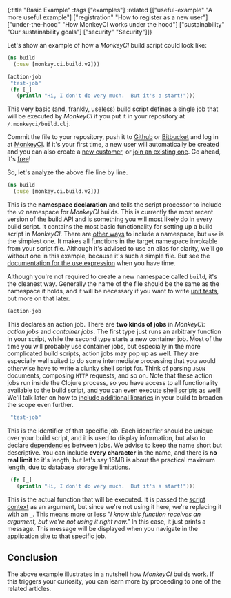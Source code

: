 {:title "Basic Example"
 :tags ["examples"]
 :related [["useful-example" "A more useful example"]
           ["registration" "How to register as a new user"]
	   ["under-the-hood" "How MonkeyCI works under the hood"]
	   ["sustainability" "Our sustainability goals"]
	   ["security" "Security"]]}

Let's show an example of how a *MonkeyCI* build script could look like:

```clojure
(ns build
  (:use [monkey.ci.build.v2]))

(action-job
 "test-job"
 (fn [_]
   (println "Hi, I don't do very much.  But it's a start!")))
```

This very basic (and, frankly, useless) build script defines a single job that will
be executed by *MonkeyCI* if you put it in your repository at `/.monkeyci/build.clj`.

Commit the file to your repository, push it to [Github](https://github.com) or
[Bitbucket](https://bitbucket.org) and log in at [MonkeyCI](https://app.monkeyci.com).
If it's your first time, a new user will automatically be created and you can also
create a [new customer](customer-new/), or [join an existing one](customer-join/).
Go ahead, it's [free](pricing/)!

So, let's analyze the above file line by line.
```clojure
(ns build
  (:use [monkey.ci.build.v2]))
```
This is the **namespace declaration** and tells the script processor to include the `v2`
namespace for *MonkeyCI* builds.  This is currently the most recent version of the
build API and  is something you will most likely do in every build script.  It contains
the most basic functionality for setting up a build script in *MonkeyCI*.  There are [other
ways](https://clojuredocs.org/clojure_core/clojure.core/require) to include a namespace,
but `use` is the simplest one.  It makes all functions in the target namespace invokable
from your script file.  Although it's advised to use an alias for clarity, we'll go
without one in this example, because it's such a simple file.  But see the [documentation
for the use expression](https://clojuredocs.org/clojure.core/use) when you have time.

Although you're not required to create a new namespace called `build`, it's the cleanest
way.  Generally the name of the file should be the same as the namespace it holds, and it
will be necessary if you want to write [unit tests](tests/), but more on that
later.

```clojure
(action-job
```
This declares an action job.  There are **two kinds of jobs** in *MonkeyCI*: *action jobs*
and *container jobs*.  The first type just runs an arbitrary function in your script, while
the second type starts a new container job.  Most of the time you will probably use container
jobs, but especially in the more complicated build scripts, action jobs may pop up as well.
They are especially well suited to do some intermediate processing that you would otherwise
have to write a clunky shell script for.  Think of parsing `JSON` documents, composing
`HTTP` requests, and so on.  Note that these action jobs run inside the Clojure process,
so you have access to all functionality available to the build script, and you can even
execute [shell scripts](shell/) as well!  We'll talk later on how to [include
additional libraries](deps/) in your build to broaden the scope even further.

```clojure
 "test-job"
```
This is the identifier of that specific job.  Each identifier should be unique over your
build script, and it is used to display information, but also to declare [dependencies](dependencies/)
between jobs.  We advise to keep the name short but descriptive.  You can include **every
character** in the name, and there is **no real limit** to it's length, but let's say 16MB is
about the practical maximum length, due to database storage limitations.

```clojure
 (fn [_]
   (println "Hi, I don't do very much.  But it's a start!")))
```
This is the actual function that will be executed.  It is passed the [script context](context/)
as an argument, but since we're not using it here, we're replacing it with an `_`.  This
means more or less *"I know this function receives an argument, but we're not using it right
now."*  In this case, it just prints a message.  This message will be displayed when you
navigate in the application site to that specific job.

## Conclusion

The above example illustrates in a nutshell how *MonkeyCI* builds work.  If this triggers
your curiosity, you can learn more by proceeding to one of the related articles.
